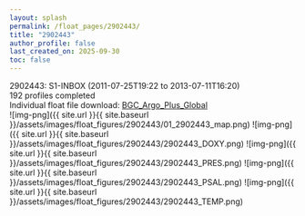 ```yaml
---
layout: splash
permalink: /float_pages/2902443/
title: "2902443"
author_profile: false
last_created_on: 2025-09-30
toc: false
---
```

 
2902443: S1-INBOX (2011-07-25T19:22 to 2013-07-11T16:20)\
192 profiles completed\
Individual float file download: [BGC_Argo_Plus_Global](https://ftp.soest.hawaii.edu/bgc_argo_plus/Individual_Floats/outliers_removed/2902443_Sprof_processed.nc)\
![img-png]({{ site.url }}{{ site.baseurl }}/assets/images/float_figures/2902443/01_2902443_map.png)
![img-png]({{ site.url }}{{ site.baseurl }}/assets/images/float_figures/2902443/2902443_DOXY.png)
![img-png]({{ site.url }}{{ site.baseurl }}/assets/images/float_figures/2902443/2902443_PRES.png)
![img-png]({{ site.url }}{{ site.baseurl }}/assets/images/float_figures/2902443/2902443_PSAL.png)
![img-png]({{ site.url }}{{ site.baseurl }}/assets/images/float_figures/2902443/2902443_TEMP.png)
